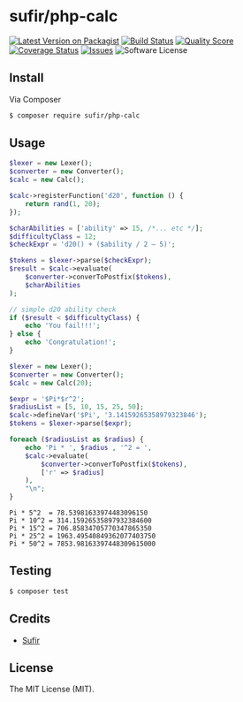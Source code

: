 # sufir/php-calc

[![Latest Version on Packagist][ico-version]][link-packagist]
[![Build Status][ico-travis]][link-travis]
[![Quality Score][ico-code-quality]][link-code-quality]
[![Coverage Status][ico-scrutinizer]][link-scrutinizer]
[![Issues][ico-issues]][link-issues]
![Software License](https://img.shields.io/badge/license-MIT-brightgreen.svg)

## Install

Via Composer

``` bash
$ composer require sufir/php-calc
```

## Usage

``` php
$lexer = new Lexer();
$converter = new Converter();
$calc = new Calc();

$calc->registerFunction('d20', function () {
    return rand(1, 20);
});

$charAbilities = ['ability' => 15, /*... etc */];
$difficultyClass = 12;
$checkExpr = 'd20() + ($ability / 2 – 5)';

$tokens = $lexer->parse($checkExpr);
$result = $calc->evaluate(
    $converter->converToPostfix($tokens),
    $charAbilities
);

// simple d20 ability check
if ($result < $difficultyClass) {
    echo 'You fail!!!';
} else {
    echo 'Congratulation!';
}
```

``` php
$lexer = new Lexer();
$converter = new Converter();
$calc = new Calc(20);

$expr = '$Pi*$r^2';
$radiusList = [5, 10, 15, 25, 50];
$calc->defineVar('$Pi', '3.14159265358979323846');
$tokens = $lexer->parse($expr);

foreach ($radiusList as $radius) {
    echo 'Pi * ', $radius , '^2 = ',
    $calc->evaluate(
        $converter->converToPostfix($tokens),
        ['r' => $radius]
    ),
    "\n";
}
```

```
Pi * 5^2  = 78.53981633974483096150
Pi * 10^2 = 314.15926535897932384600
Pi * 15^2 = 706.85834705770347865350
Pi * 25^2 = 1963.49540849362077403750
Pi * 50^2 = 7853.98163397448309615000
```

## Testing

``` bash
$ composer test
```

## Credits

- [Sufir][link-author]

## License

The MIT License (MIT).

[ico-version]: https://img.shields.io/packagist/v/Sufir/php-calc.svg
[ico-license]: https://img.shields.io/badge/license-MIT-brightgreen.svg
[ico-travis]: https://img.shields.io/travis/Sufir/php-calc/master.svg
[ico-scrutinizer]: https://img.shields.io/scrutinizer/coverage/g/Sufir/php-calc.svg
[ico-code-quality]: https://img.shields.io/scrutinizer/g/Sufir/php-calc.svg
[ico-downloads]: https://img.shields.io/packagist/dt/Sufir/php-calc.svg
[ico-issues]: https://img.shields.io/github/issues/Sufir/php-calc.svg

[link-packagist]: https://packagist.org/packages/Sufir/php-calc
[link-travis]: https://travis-ci.org/Sufir/php-calc
[link-scrutinizer]: https://scrutinizer-ci.com/g/Sufir/php-calc/code-structure
[link-code-quality]: https://scrutinizer-ci.com/g/Sufir/php-calc
[link-downloads]: https://packagist.org/packages/Sufir/php-calc
[link-issues]: https://github.com/Sufir/php-calc/issues
[link-author]: https://github.com/Sufir
